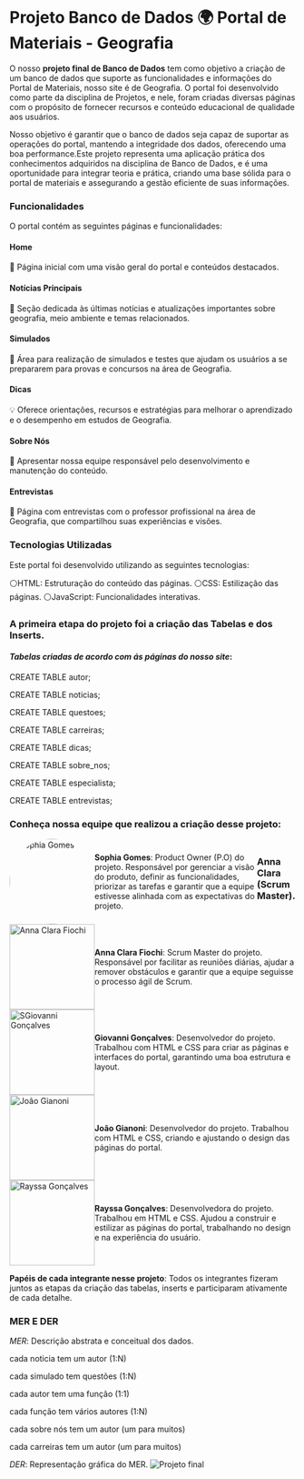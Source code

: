 # Projeto Banco de Dados 🌍 Portal de Materiais - Geografia 
O nosso **projeto final de Banco de Dados** tem como objetivo a criação de um banco de dados que suporte as funcionalidades e informações do Portal de Materiais, nosso site é de Geografia. O portal foi desenvolvido como parte da disciplina de Projetos, e nele, foram criadas diversas páginas com o propósito de fornecer recursos e conteúdo educacional de qualidade aos usuários.

Nosso objetivo é garantir que o banco de dados seja capaz de suportar as operações do portal, mantendo a integridade dos dados, oferecendo uma boa performance.Este projeto representa uma aplicação prática dos conhecimentos adquiridos na disciplina de Banco de Dados, e é uma oportunidade para integrar teoria e prática, criando uma base sólida para o portal de materiais e assegurando a gestão eficiente de suas informações.


### Funcionalidades
O portal contém as seguintes páginas e funcionalidades:

####  Home
🏡 Página inicial com uma visão geral do portal e conteúdos destacados.

#### Notícias Principais
📰 Seção dedicada às últimas notícias e atualizações importantes sobre geografia, meio ambiente e temas relacionados.

#### Simulados 
📝 Área para realização de simulados e testes que ajudam os usuários a se prepararem para provas e concursos na área de Geografia.

#### Dicas 
💡 Oferece orientações, recursos e estratégias para melhorar o aprendizado e o desempenho em estudos de Geografia.

#### Sobre Nós
📖  Apresentar nossa equipe responsável pelo desenvolvimento e manutenção do conteúdo.

#### Entrevistas 
🎤 Página com entrevistas com o professor profissional na área de Geografia, que compartilhou suas experiências e visões.

### Tecnologias Utilizadas
Este portal foi desenvolvido utilizando as seguintes tecnologias:

⚪HTML: Estruturação do conteúdo das páginas.
⚪CSS: Estilização das páginas. ⚪JavaScript: Funcionalidades interativas.



### A primeira etapa do projeto foi a criação das Tabelas e dos Inserts.
#### *Tabelas criadas de acordo com ás páginas do nosso site*:

CREATE TABLE autor;

CREATE TABLE noticias;

CREATE TABLE questoes;

CREATE TABLE carreiras;

CREATE TABLE dicas;

CREATE TABLE sobre_nos;

CREATE TABLE especialista;

CREATE TABLE entrevistas;


### Conheça nossa equipe que realizou a criação desse projeto:

<div style="display: flex; align-items: center;">
<img src="https://github.com/user-attachments/assets/d73faea8-9ef2-431f-9e4b-c39296c6ebe9" alt="Sophia Gomes" width="150" height="150" style="border-radius: 50%;">
 <p><strong>Sophia Gomes</strong>: Product Owner (P.O) do projeto. Responsável por gerenciar a visão do produto, definir as funcionalidades, priorizar as tarefas e garantir que a equipe estivesse alinhada com as expectativas do projeto.

### Anna Clara (Scrum Master).</p>
</div>

<div style="display: flex; align-items: center;">
<img src="https://github.com/user-attachments/assets/340fd2c2-1cd8-4e53-9fe3-5e0ff1b959ea" alt="Anna Clara Fiochi" width="150" height="150";">
 <p><strong>Anna Clara Fiochi</strong>: Scrum Master do projeto. Responsável por facilitar as reuniões diárias, ajudar a remover obstáculos e garantir que a equipe seguisse o processo ágil de Scrum.</p>
</div>

<div style="display: flex; align-items: center;">
<img src="https://github.com/user-attachments/assets/195f1541-01f2-4119-ac16-82e65465896c" alt="SGiovanni Gonçalves" width="150" height="150";">
 <p><strong>Giovanni Gonçalves</strong>: Desenvolvedor do projeto. Trabalhou com HTML e CSS para criar as páginas e interfaces do portal, garantindo uma boa estrutura e layout.</p>
</div>

<div style="display: flex; align-items: center;">
<img src="https://github.com/user-attachments/assets/cc698978-7791-4ed6-bc4b-350ab0d9731e" alt="João Gianoni" width="150" height="150";">
 <p><strong>João Gianoni</strong>: Desenvolvedor do projeto. Trabalhou com HTML e CSS, criando e ajustando o design das páginas do portal.</p>
</div>

<div style="display: flex; align-items: center;">
<img src="https://github.com/user-attachments/assets/c0d1eca1-2c25-4df3-8eb8-aa2a8ad8cc5b" alt="Rayssa Gonçalves" width="150" height="150";">
 <p><strong>Rayssa Gonçalves</strong>: Desenvolvedora do projeto. Trabalhou em HTML e CSS. Ajudou a construir e estilizar as páginas do portal, trabalhando no design e na experiência do usuário.</p>
</div>
 <p><strong> Papéis de cada integrante nesse projeto</strong>: Todos os integrantes fizeram juntos as etapas da criação das tabelas, inserts e participaram ativamente de cada detalhe.</p>





### MER E DER

*MER*: Descrição abstrata e conceitual dos dados. 

cada noticia tem um autor (1:N)

cada simulado tem questões (1:N)

cada autor tem uma função (1:1)

cada função tem vários autores (1:N)

cada sobre nós tem um autor  (um para muitos)

cada carreiras tem um autor  (um para muitos)


 *DER*: Representação gráfica do MER.
![Projeto final](https://github.com/user-attachments/assets/ef950b8c-b799-441e-9dbe-746e9998d62d)






